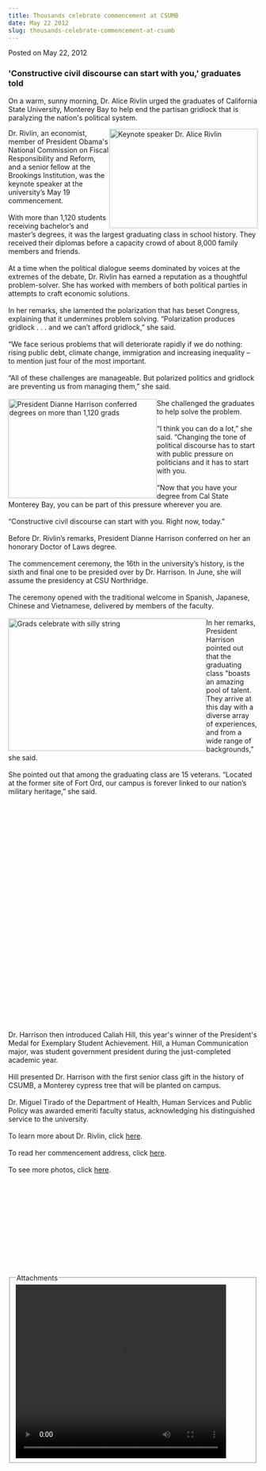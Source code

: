 ```yaml
---
title: Thousands celebrate commencement at CSUMB
date: May 22 2012
slug: thousands-celebrate-commencement-at-csumb
---
```


 



<span class="date">Posted on May 22, 2012    </span>
<h3>&apos;Constructive civil discourse can start with you,&apos; graduates
told</h3>
<p>On a warm, sunny morning, Dr. Alice Rivlin urged the graduates
of California State University, Monterey Bay to help end the
partisan gridlock that is paralyzing the nation&apos;s political
system.</p>
<p><img alt="Keynote speaker Dr. Alice Rivlin" src="https://news.csumb.edu/sites/default/files/65/attachments/news/images/alice_rivlin.jpg" style="float:right; width:300px; height:200px">Dr. Rivlin, an
economist, member of President Obama&apos;s National Commission on
Fiscal Responsibility and Reform, and a senior fellow at the
Brookings Institution, was the keynote speaker at the university&#x2019;s
May 19 commencement.<br>
<br>
With more than 1,120 students receiving bachelor&#x2019;s and master&#x2019;s
degrees, it was the largest graduating class in school history.
They received their diplomas before a capacity crowd of about 8,000
family members and friends.<br>
<br>
At a time when the political dialogue seems dominated by voices at
the extremes of the debate, Dr. Rivlin has earned a reputation as a
thoughtful problem-solver. She has worked with members of both
political parties in attempts to craft economic solutions.<br>
<br>
In her remarks, she lamented the polarization that has beset
Congress, explaining that it undermines problem solving.
&#x201C;Polarization produces gridlock . . . and we can&#x2019;t afford
gridlock,&#x201D; she said.<br>
<br>
&#x201C;We face serious problems that will deteriorate rapidly if we do
nothing: rising public debt, climate change, immigration and
increasing inequality &#x2013; to mention just four of the most
important.<br>
<br>
&#x201C;All of these challenges are manageable. But polarized politics and
gridlock are preventing us from managing them,&#x201D; she said.<br>
<br>
<img alt="President Dianne Harrison conferred degrees on more than 1,120 grads" src="https://news.csumb.edu/sites/default/files/65/attachments/news/images/pres._harrison.jpg" style="float:left; width:300px; height:200px">She challenged the
graduates to help solve the problem.<br>
<br>
&#x201C;I think you can do a lot,&#x201D; she said. &#x201C;Changing the tone of
political discourse has to start with public pressure on
politicians and it has to start with you.<br>
<br>
&#x201C;Now that you have your degree from Cal State Monterey Bay, you can
be part of this pressure wherever you are.<br>
<br>
&#x201C;Constructive civil discourse can start with you. Right now,
today.&#x201D;<br>
<br>
Before Dr. Rivlin&#x2019;s remarks, President Dianne Harrison conferred on
her an honorary Doctor of Laws degree.<br>
<br>
The commencement ceremony, the 16th in the university&#x2019;s history, is
the sixth and final one to be presided over by Dr. Harrison. In
June, she will assume the presidency at CSU Northridge.<br>
<br>
The ceremony opened with the traditional welcome in Spanish,
Japanese, Chinese and Vietnamese, delivered by members of the
faculty.<br>
<br>
<img alt="Grads celebrate with silly string" src="https://news.csumb.edu/sites/default/files/65/attachments/news/images/silly_string.jpg" style="float:left; width:400px; height:267px">In her remarks,
President Harrison pointed out that the graduating class &quot;boasts an
amazing pool of talent. They arrive at this day with a diverse
array of experiences, and from a wide range of backgrounds,&#x201D; she
said.<br>
<br>
She pointed out that among the graduating class are 15 veterans.
&#x201C;Located at the former site of Fort Ord, our campus is forever
linked to our nation&#x2019;s military heritage,&#x201D; she said.</br></br></img></br></br></br></br></br></br></br></br></br></br></br></br></br></br></img></br></br></br></br></br></br></br></br></br></br></br></br></img></p>
<p>Dr. Harrison then introduced Caliah Hill, this year&apos;s winner of
the President&apos;s Medal for Exemplary Student Achievement. Hill, a
Human Communication major, was student government president during
the just-completed academic year.<br>
<br>
Hill presented Dr. Harrison with the first senior class gift in the
history of CSUMB, a Monterey cypress tree that will be planted on
campus.<br>
<br>
Dr. Miguel Tirado of the Department of Health, Human Services and
Public Policy was awarded emeriti faculty status, acknowledging his
distinguished service to the university.<br>
<br>
To learn more about Dr. Rivlin, click <a href="../../apr/3/nationally-known-economist-alice-rivlin-deliver-commencement-address.html" rel="nofollow">here</a>.<br>
<br>
To read her commencement address, click <a href="commencement-remarks-alice-rivlin.html" rel="nofollow">here</a>.<br>
<br>
To see more photos, click <a href="../../../../gallery/thousands-celebrate-2012-commencement.html" rel="nofollow">here</a>.<br>
&#xA0;</br></br></br></br></br></br></br></br></br></br></br></p>
<fieldset class="fieldgroup group-attachments">
<legend>Attachments</legend>
<div class="field field-type-emvideo field-field-attach-video">
<div class="field-items">
<div class="field-item odd">
<div class="emvideo emvideo-video emvideo-youtube">
<div class="emfield-emvideo emfield-emvideo-youtube">
<div id="emvideo-youtube-flash-wrapper-1">
<!--<object type="application/x-shockwave-flash" height="350" width="425" data="https://www.youtube.com/v/38YYgkK1XiM&amp;rel=0&amp;enablejsapi=1&amp;playerapiid=ytplayer&amp;fs=1" id="emvideo-youtube-flash-1">
          <param name="movie" value="https://www.youtube.com/v/38YYgkK1XiM&amp;rel=0&amp;enablejsapi=1&amp;playerapiid=ytplayer&amp;fs=1" />
          <param name="allowScriptAccess" value="sameDomain"/>
          <param name="quality" value="best"/>
          <param name="allowFullScreen" value="true"/>
          <param name="bgcolor" value="#FFFFFF"/>
          <param name="scale" value="noScale"/>
          <param name="salign" value="TL"/>
          <param name="FlashVars" value="playerMode=embedded" />
          <param name="wmode" value="transparent" />
        </object>-->
<video controls="" width="425" height="350">
<source src="https://r5---sn-o097znee.googlevideo.com/videoplayback?source=youtube&amp;mm=31&amp;itag=18&amp;key=yt5&amp;ipbits=0&amp;ratebypass=yes&amp;expire=1422346023&amp;sparams=dur,id,initcwndbps,ip,ipbits,itag,mm,ms,mv,pl,ratebypass,source,upn,expire&amp;ip=198.189.249.65&amp;mt=1422324392&amp;signature=D615A5F9E96FF333EEC2355DB79D977F7F0FAFF8.4CC1F79F00BAA0E12998E3259D25BEA33D52F401&amp;pl=23&amp;id=o-ABKdoSSId7WIzZ7v2z8YwxSTXLzgTzzRPSkoK99uOKlF&amp;dur=596.961&amp;sver=3&amp;initcwndbps=3966250&amp;mv=m&amp;upn=Ac-B13yrNC0&amp;fexp=900718,907263,916104,923368,927622,929821,930676,936121,9406392,941004,943917,947225,948124,952302,952605,952901,955301,957103,957105,957201,959701&amp;ms=au&amp;name=38YYgkK1XiM" type="video/mp4"/></video></div>
</div>
</div>
</div>
</div>
</div>
</fieldset>





```

